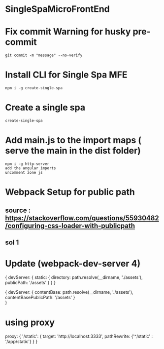 # SingleSpaMicroFrontEnd
# Fix commit Warning for husky pre-commit
    git commit -m "message" --no-verify
# Install CLI for Single Spa MFE
    npm i -g create-single-spa
# Create a  single spa
    create-single-spa
# Add main.js to the import maps ( serve the main in the dist folder)
    npm i -g http-server
    add the angular imports 
    uncomment zone js

# Webpack Setup for public path 
## source : https://stackoverflow.com/questions/55930482/configuring-css-loader-with-publicpath
## sol 1 
<!-- const path = require('path');
const express = require('express');

module.exports = {
  devServer: {
    setupMiddlewares: (middlewares, devServer) => {
      devServer.app.use('/assets/', express.static(path.resolve(__dirname, 'src/assets')));
      return middlewares;
    }
  }
} -->
# Update (webpack-dev-server 4)
{
  devServer: {
    static: { 
      directory: path.resolve(__dirname, './assets'), 
      publicPath: '/assets'
    }
  }
}

{
  devServer: {
    contentBase: path.resolve(__dirname, './assets'),
    contentBasePublicPath: '/assets'
  }  
}

# using proxy 
proxy: {
  '/static': {
      target: 'http://localhost:3333',
      pathRewrite: {'^/static' : '/app/static'}
   }
}




    
